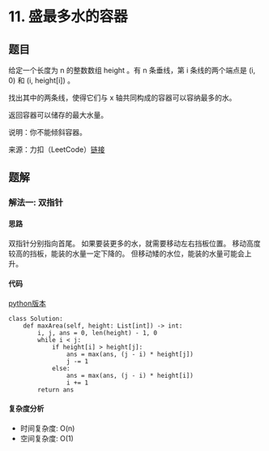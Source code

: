 # 11. 盛最多水的容器

## 题目
给定一个长度为 n 的整数数组 height 。有 n 条垂线，第 i 条线的两个端点是 (i, 0) 和 (i, height[i]) 。

找出其中的两条线，使得它们与 x 轴共同构成的容器可以容纳最多的水。

返回容器可以储存的最大水量。

说明：你不能倾斜容器。

来源：力扣（LeetCode）[链接](https://leetcode.cn/problems/container-with-most-water)

## 题解
### 解法一: 双指针
#### 思路
双指针分别指向首尾。
如果要装更多的水，就需要移动左右挡板位置。
移动高度较高的挡板，能装的水量一定下降的。
但移动矮的水位，能装的水量可能会上升。

#### 代码
[python版本](https://www.python.org/)
```
class Solution:
    def maxArea(self, height: List[int]) -> int:
        i, j, ans = 0, len(height) - 1, 0
        while i < j:
            if height[i] > height[j]:
                ans = max(ans, (j - i) * height[j])
                j -= 1
            else:
                ans = max(ans, (j - i) * height[i])
                i += 1
        return ans
```

#### 复杂度分析
* 时间复杂度: O(n)
* 空间复杂度: O(1)
